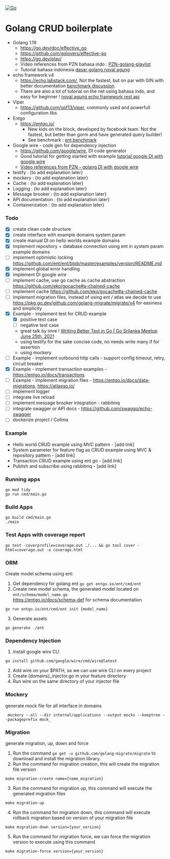 [![Go](https://github.com/adityasatrio/golang-echo-boilerplate/actions/workflows/go.yml/badge.svg)](https://github.com/adityasatrio/golang-echo-boilerplate/actions/workflows/go.yml)

# Golang CRUD boilerplate
  
- Golang 1.19
  - https://go.dev/doc/effective_go
  - https://github.com/golovers/effective-go
  - https://go.dev/play/
  - Video references from PZN bahasa indo : [PZN-golang-playlist](https://www.youtube.com/watch?v=JOXbresHhIk&list=PL-CtdCApEFH-0i9dzMzLw6FKVrFWv3QvQ)
  - Tutorial bahasa indonesia [dasar golang noval agung](https://dasarpemrogramangolang.novalagung.com/1-berkenalan-dengan-golang.html)
- echo framework v4
  - https://echo.labstack.com/, Not the fastest, but on par with GIN with better documentation [benchmark discussion](https://github.com/labstack/echo/discussions/2143)
  - There are also a lot of tutorial on the net using bahasa indo, and easy for beginner ! [noval agung echo framework rest api](https://dasarpemrogramangolang.novalagung.com/C-echo-routing.html) 
- Viper 
  - https://github.com/spf13/viper, commonly used and powerfull configuration libs
- Entgo
  - https://entgo.io/
    - New kids on the block, developed by facebook team. Not the fastest, but better than gorm and have generated query builder! 
    - See benchmark : [ent benchmark](https://github.com/efectn/go-orm-benchmarks/blob/master/results.md)
- Google wire - code gen for dependency injection
  - https://github.com/google/wire, DI code generator
  - Good tutorial for getting started with example [tutorial google DI with google wire](https://clavinjune.dev/en/blogs/golang-dependency-injection-using-wire/)
  - [Video references from PZN - golang DI with google wire](https://www.youtube.com/watch?v=dZ8Ir4Gc8D0&list=PL-CtdCApEFH-0i9dzMzLw6FKVrFWv3QvQ&index=14)
- testify : {to add explanation later}
- mockery : {to add explanation later}
- Cache : {to add explanation later}
- Logging : {to add explanation later}
- Message brooker : {to add explanation later}
- API documentation : {to add explanation later}
- Containerization : {to add explanation later}

### Todo
- [x] create clean code structure
- [x] create interface with example domains system param
- [x] create manual DI on hello worlds example domains
- [x] implement repository + database connection using ent in system param example domains
- [ ] implement optimistic locking https://github.com/ent/ent/blob/master/examples/version/README.md 
- [x] implement global error handling
- [x] implement DI google wire
- [ ] implement cache, use go cache as cache abstraction https://github.com/eko/gocache#a-chained-cache
- [ ] implement cache https://github.com/eko/gocache#a-chained-cache
- [ ] implement migration files, instead of using ent / atlas we decide to use https://pkg.go.dev/github.com/golang-migrate/migrate/v4 for easiness and simplicity
- [x] Example - implement test for CRUD example
  - [x] positive test case 
  - [ ] negative test case
  - great talk by imre ! [Writing Better Test in Go | Go Srilanka Meetup June 25th, 2021](https://www.youtube.com/watch?v=xTQI_4EKB8Y)
  - using testify for the sake concise code, no needs write many if for assertion
  - using mockery
- [ ] Example - implement outbound http calls - support config timeout, retry, circuit breaker
- [x] Example - implement transaction examples - https://entgo.io/docs/transactions
- [ ] Example - implement migration files - https://entgo.io/docs/data-migrations, https://atlasgo.io/
- [ ] implement logger
- [ ] integrate live reload
- [ ] implement message brooker integration - rabbitmq
- [ ] integrate swagger or API docs - https://github.com/swaggo/echo-swagger
- [ ] dockerize project / Colima 

### Example
- Hello world CRUD example using MVC pattern - [add link]
- System parameter for feature flag as CRUD example using MVC & repository pattern - [add link]
- Transaction CRUD example using ent go - [add link]
- Publish and subscribe using rabbitmq - [add link]

### Running apps
```
go mod tidy
go run cmd/main.go
```

### Build Apps
```
go build cmd/main.go
./main
```

### Test Apps with coverage report 
```
go test -coverprofile=coverage.out ./... && go tool cover -html=coverage.out -o coverage.html
```

### ORM
Create model schema using ent:
1. Get dependency for golang ent `go get entgo.io/ent/cmd/ent`
2. Create new model schema, the generated model located on `ent/schema/model_name.go` </br>
   https://entgo.io/docs/schema-def for schema documentation
```
go run entgo.io/ent/cmd/ent init {model_name}
```
3. Generate assets
```
go generate ./ent
```

### Dependency Injection
1. Install google wire CLI
```
go install github.com/google/wire/cmd/wire@latest
```
2. Add wire on your $PATH, so we can use wire CLI on every project
3. Create {domains}_injector.go in your feature directory
4. Run wire on the same directory of your injector file 

### Mockery
generate mock file for all interface in domains
```
 mockery --all --dir internal/applications --output mocks --keeptree --packageprefix mock_
```

### Migration
generate migration, up, down and force
1. Run the command `go get -u github.com/golang-migrate/migrate` to download and install the migration library.
2. Run the command for migration creation, this will create the migration file version
```
make migration-create name={name_migration}
```
3. Run the command for migration up, this command will execute the generated migration files
```
make migration-up
```
4. Run the command for migration down, this command will execute rollback migration based on version of your migration file
```
make migration-down version={your_version}
```
5. Run the command for migration force, we can force the migration version to execute using this command
```
make migration-force version={your_version}
```